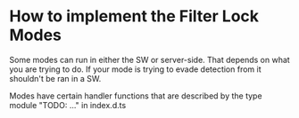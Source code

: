 # How to implement the Filter Lock Modes

Some modes can run in either the SW or server-side. That depends on what you are trying to do. If your mode is trying to evade detection from it shouldn't be ran in a SW.

Modes have certain handler functions that are described by the type module "TODO: ..." in index.d.ts
